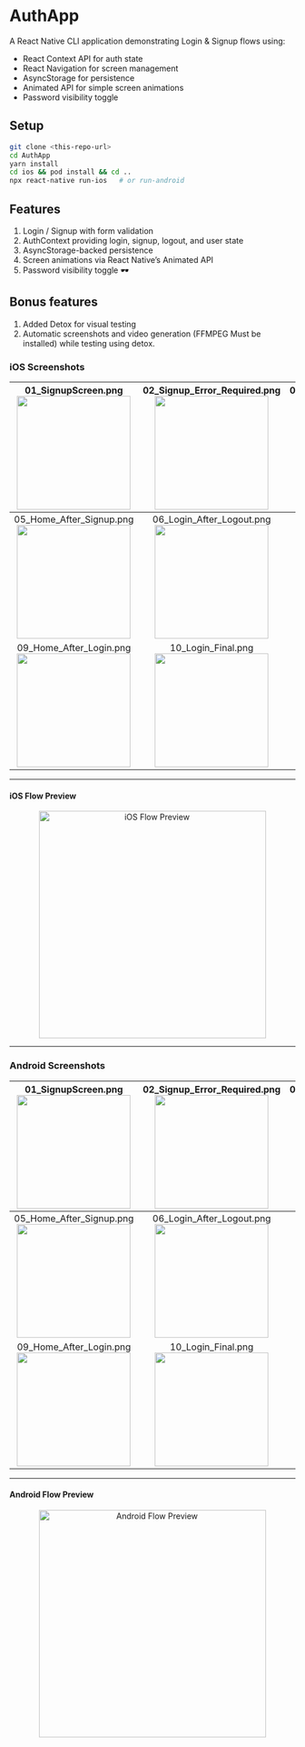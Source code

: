 # AuthApp

A React Native CLI application demonstrating Login & Signup flows using:
- React Context API for auth state
- React Navigation for screen management
- AsyncStorage for persistence
- Animated API for simple screen animations
- Password visibility toggle

## Setup

```bash
git clone <this-repo-url>
cd AuthApp
yarn install
cd ios && pod install && cd ..
npx react-native run-ios   # or run-android
```

## Features


1. Login / Signup with form validation
2. AuthContext providing login, signup, logout, and user state
3. AsyncStorage-backed persistence
4. Screen animations via React Native’s Animated API
5. Password visibility toggle 🕶️

## Bonus features
1. Added Detox for visual testing
2. Automatic screenshots and video generation (FFMPEG Must be installed) while testing using detox. 

### iOS Screenshots

| 01_SignupScreen.png<br><img src="files/ios/01_SignupScreen.png" width="200" /> | 02_Signup_Error_Required.png<br><img src="files/ios/02_Signup_Error_Required.png" width="200" /> | 03_Signup_Error_InvalidEmail.png<br><img src="files/ios/03_Signup_Error_InvalidEmail.png" width="200" /> | 04_Signup_Error_ShortPassword.png<br><img src="files/ios/04_Signup_Error_ShortPassword.png" width="200" /> |
|:---:|:---:|:---:|:---:|
| 05_Home_After_Signup.png<br><img src="files/ios/05_Home_After_Signup.png" width="200" /> | 06_Login_After_Logout.png<br><img src="files/ios/06_Login_After_Logout.png" width="200" /> | 07_Login_Error_InvalidEmail.png<br><img src="files/ios/07_Login_Error_InvalidEmail.png" width="200" /> | 08_Login_Error_WrongCreds.png<br><img src="files/ios/08_Login_Error_WrongCreds.png" width="200" /> |
| 09_Home_After_Login.png<br><img src="files/ios/09_Home_After_Login.png" width="200" /> | 10_Login_Final.png<br><img src="files/ios/10_Login_Final.png" width="200" /> |  |  |

---

#### iOS Flow Preview

<p align="center">
  <img src="files/ios/ios.gif" width="400" alt="iOS Flow Preview" />
</p>

---

### Android Screenshots

| 01_SignupScreen.png<br><img src="files/android/01_SignupScreen.png" width="200" /> | 02_Signup_Error_Required.png<br><img src="files/android/02_Signup_Error_Required.png" width="200" /> | 03_Signup_Error_InvalidEmail.png<br><img src="files/android/03_Signup_Error_InvalidEmail.png" width="200" /> | 04_Signup_Error_ShortPassword.png<br><img src="files/android/04_Signup_Error_ShortPassword.png" width="200" /> |
|:---:|:---:|:---:|:---:|
| 05_Home_After_Signup.png<br><img src="files/android/05_Home_After_Signup.png" width="200" /> | 06_Login_After_Logout.png<br><img src="files/android/06_Login_After_Logout.png" width="200" /> | 07_Login_Error_InvalidEmail.png<br><img src="files/android/07_Login_Error_InvalidEmail.png" width="200" /> | 08_Login_Error_WrongCreds.png<br><img src="files/android/08_Login_Error_WrongCreds.png" width="200" /> |
| 09_Home_After_Login.png<br><img src="files/android/09_Home_After_Login.png" width="200" /> | 10_Login_Final.png<br><img src="files/android/10_Login_Final.png" width="200" /> |  |  |

---

#### Android Flow Preview

<p align="center">
  <img src="files/android/android.gif" width="400" alt="Android Flow Preview" />
</p>
